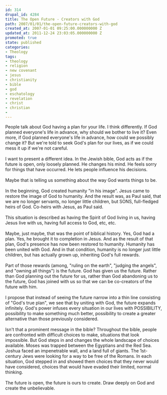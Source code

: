 ```yaml
---
id: 314
drupal_id: 4284
title: The Open Future - Creators with God
path: 2007/01/01/the-open-future-creators-with-god
created_at: 2007-01-01 09:25:00.000000000 Z
updated_at: 2011-12-24 23:03:05.000000000 Z
promoted: true
state: published
categories:
- Theology
tags:
- theology
- religion
- new covenant
- jesus
- christianity
- bible
- god
- eschatology
- revelation
- christ
- christian
- 
---
```

People talk about God having a plan for your life. I think differently. If God planned everyone's life in advance, why should we bother to live it? Even more, if God planned everyone's life in advance, how could we possibly change it? But we're told to seek God's plan for our lives, as if we could mess it up if we're not careful.<br /><br />I want to present a different idea. In the Jewish bible, God acts as if the future is open, only loosely planned. He changes his mind. He feels sorry for things that have occurred. He lets people influence his decisions.<br /><br />Maybe that is telling us something about the way God wants things to be.<br /><br />In the beginning, God created humanity "in his image". Jesus came to restore the image of God to humanity. And the result was, as Paul said, that we are no longer servants, no longer little children, but SONS, full-fledged heirs of God. Co-heirs with Jesus, as Paul said.<br /><br />This situation is described as having the Spirit of God living in us, having Jesus live with us, having full access to God, etc, etc.<br /><br />Maybe, just maybe, that was the point of biblical history. Yes, God had a plan. Yes, he brought it to completion in Jesus. And as the result of that plan, God's presence has now been restored to humanity. Humanity has been united with God. And in that condition, humanity is no longer just little children, but has actually grown up, inheriting God's full rewards.<br /><br />Part of those rewards (among, "ruling on the earth", "judging the angels", and "owning all things") is the future. God has given us the future. Rather than God planning out the future for us, rather than God abandoning us to the future, God has joined with us so that we can be co-creators of the future with him.<br /><br />I propose that instead of seeing the future narrow into a thin line consisting of "God's true plan", we see that by uniting with God, the future expands infinitely. God's power infuses every situation in our lives with POSSIBILITY, possibility to make something much better, possibility to create a greater alternative than those previously considered.<br /><br />Isn't that a prominent message in the bible? Throughout the bible, people are confronted with difficult choices to make, situations that look impossible. But God steps in and changes the whole landscape of choices available. Moses was trapped between the Egyptians and the Red Sea. Joshua faced an impenetrable wall, and a land full of giants. The 1st-century Jews were looking for a way to be free of the Romans. In each situation, God stepped in and showed them choices that they never would have considered, choices that would have evaded their limited, normal thinking.<br /><br />The future is open, the future is ours to create. Draw deeply on God and create the unbelievable.
